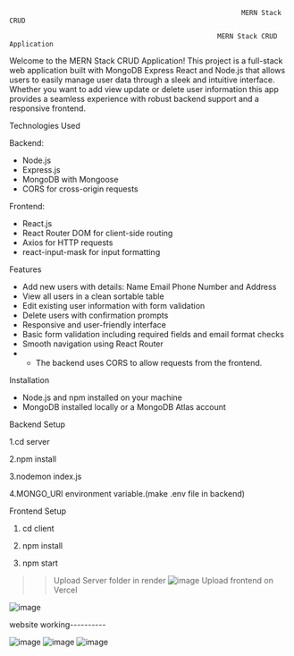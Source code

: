                                                               MERN Stack CRUD

                                                        MERN Stack CRUD Application

Welcome to the MERN Stack CRUD Application! This project is a full-stack web application built with MongoDB Express React and Node.js that allows users to easily manage user data through a sleek and intuitive interface. Whether you want to add view update or delete user information this app provides a seamless experience with robust backend support and a responsive frontend.

Technologies Used

 Backend:                                   
- Node.js
- Express.js
- MongoDB with Mongoose
- CORS for cross-origin requests

Frontend:
- React.js
- React Router DOM for client-side routing
- Axios for HTTP requests
- react-input-mask for input formatting

Features
- Add new users with details: Name Email Phone Number and Address
- View all users in a clean sortable table
- Edit existing user information with form validation
- Delete users with confirmation prompts
- Responsive and user-friendly interface
- Basic form validation including required fields and email format checks
- Smooth navigation using React Router
- - The backend uses CORS to allow requests from the frontend.

Installation
- Node.js and npm installed on your machine
- MongoDB installed locally or a MongoDB Atlas account

Backend Setup

1.cd server
   
2.npm install
   
3.nodemon index.js
   
4.MONGO_URI environment variable.(make .env file in backend)

Frontend Setup

 1. cd client
  
 2.  npm install
   
 3.  npm start

 >>Upload Server folder in render
> >![image](https://github.com/user-attachments/assets/11efce26-b2c2-4e75-9913-7df111a282d6)
> >Upload frontend on Vercel
> >
![image](https://github.com/user-attachments/assets/52ad7b37-cc38-4fa0-a6ad-2d046f9ae5c7)


website working----------

![image](https://github.com/user-attachments/assets/8af9ce3e-fc7d-46d2-ac79-b9031ed9f783)
![image](https://github.com/user-attachments/assets/99f42810-30b3-462a-bdc4-716655601ef6)
![image](https://github.com/user-attachments/assets/1d052971-c84e-47d3-8c0b-5d15a3cc3e30)





  
  
